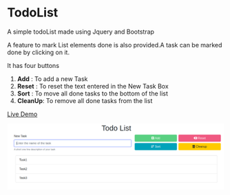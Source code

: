 # TodoList
A simple todoList made using Jquery and Bootstrap

A feature to mark List elements done is also provided.A task can be marked done by clicking on it.

It has four buttons
1. **Add**     : To add a new Task 
2. **Reset**   : To reset the text entered in the New Task Box
3. **Sort**    : To move all done tasks to the bottom of the list
4.  **CleanUp**: To remove all done tasks from the list

[Live Demo](https://todolist987.netlify.app/)

![Sample](https://github.com/anmolgup/TodoList/blob/master/sample1.png)
